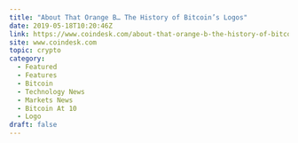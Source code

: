 ```yaml
---
title: "About That Orange B… The History of Bitcoin’s Logos"
date: 2019-05-18T10:20:46Z
link: https://www.coindesk.com/about-that-orange-b-the-history-of-bitcoins-logos?utm_medium=RSS&utm_source=hune
site: www.coindesk.com
topic: crypto
category:
  - Featured
  - Features
  - Bitcoin
  - Technology News
  - Markets News
  - Bitcoin At 10
  - Logo
draft: false
---
```

